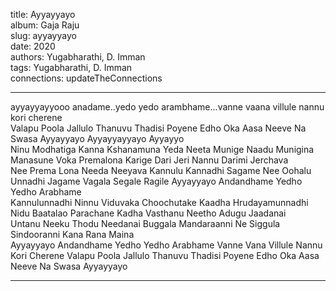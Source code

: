 title: Ayyayyayo  
album: Gaja Raju  
slug: ayyayyayo  
date: 2020  
authors: Yugabharathi, D. Imman  
tags: Yugabharathi, D. Imman  
connections: updateTheConnections  

------------

ayyayyayyooo anadame..yedo yedo arambhame...vanne vaana villule nannu kori cherene  
Valapu Poola Jallulo Thanuvu Thadisi Poyene Edho Oka Aasa Neeve Na Swasa Ayyayyayo Ayyayyayyayo Ayyayyo  
Ninu Modhatiga Kanna Kshanamuna Yeda Neeta Munige Naadu Munigina Manasune Voka Premalona Karige Dari Jeri Nannu Darimi Jerchava  
Nee Prema Lona Needa Neeyava Kannulu Kannadhi Sagame Nee Oohalu Unnadhi Jagame Vagala Segale Ragile Ayyayyayo Andandhame Yedho Yedho Arabhame  
Kannulunnadhi Ninnu Viduvaka Choochutake Kaadha Hrudayamunnadhi Nidu Baatalao Parachane Kadha Vasthanu Neetho Adugu Jaadanai  
Untanu Neeku Thodu Needanai Buggala Mandaraanni Ne Siggula Sindooranni Kana Rana Maina  
Ayyayyayo Andandhame Yedho Yedho Arabhame Vanne Vana Villule Nannu Kori Cherene Valapu Poola Jallulo Thanuvu Thadisi Poyene Edho Oka Aasa Neeve Na Swasa Ayyayyayo  


------------
